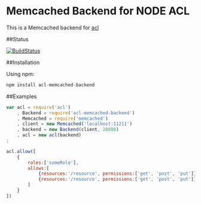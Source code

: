 Memcached Backend for NODE ACL
===================

This is a Memcached backend for [acl](https://github.com/OptimalBits/node_acl "node_acl")

##Status

[![BuildStatus](https://secure.travis-ci.org/futurechan/node_acl-memcached-backend.png?branch=master)](https://travis-ci.org/futurechan/node_acl-memcached-backend)


##Installation

Using npm:

```javascript
npm install acl-memcached-backend
```

##Examples

```javascript
var acl = require('acl')
    , Backend = require('acl-memcached-backend')
	, Memcached = require('memcached')
	, client = new Memcached('localhost:11211')
	, backend = new Backend(client, 28800)
    , acl = new acl(backend)
;

acl.allow([
	{
		roles:['someRole'], 
		allows:[
			{resources:'/resource', permissions:['get', 'post', 'put']},
			{resources:'/resource', permissions:['get', 'post', 'put']}
		]
	}
])
```

